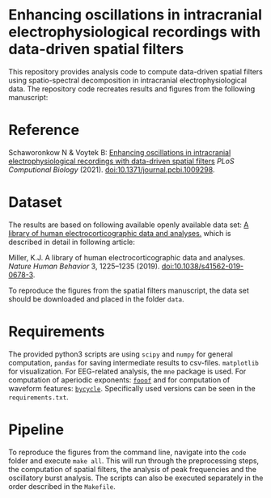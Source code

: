 # Enhancing oscillations in intracranial electrophysiological recordings with data-driven spatial filters

This repository provides analysis code to compute data-driven spatial filters using spatio-spectral decomposition in intracranial electrophysiological data. The repository code recreates results and figures from the following manuscript:

# Reference
Schaworonkow N & Voytek B: [Enhancing oscillations in intracranial electrophysiological recordings with data-driven spatial filters](https://journals.plos.org/ploscompbiol/article?id=10.1371/journal.pcbi.1009298) _PLoS Computional Biology_ (2021). [doi:10.1371/journal.pcbi.1009298](https://doi.org/10.1371/journal.pcbi.1009298).


# Dataset
The results are based on following available openly available data set: [A library of human electrocorticographic data and analyses.](https://exhibits.stanford.edu/data/catalog/zk881ps0522) which is described in detail in following article:

Miller, K.J. A library of human electrocorticographic data and analyses. _Nature Human Behavior_ 3, 1225–1235 (2019). [doi:10.1038/s41562-019-0678-3](https://doi.org/10.1038/s41562-019-0678-3).

To reproduce the figures from the spatial filters manuscript, the data set should be downloaded and placed in the folder ```data```.

# Requirements

The provided python3 scripts are using ```scipy``` and ```numpy``` for general computation, ```pandas``` for saving intermediate results to csv-files. ```matplotlib``` for visualization. For EEG-related analysis, the ```mne``` package is used. For computation of aperiodic exponents: [```fooof```](https://fooof-tools.github.io/fooof/) and for computation of waveform features: [```bycycle```](https://bycycle-tools.github.io/bycycle/). Specifically used versions can be seen in the ```requirements.txt```.


# Pipeline

To reproduce the figures from the command line, navigate into the ```code``` folder and execute ```make all```. This will run through the preprocessing steps, the computation of spatial filters, the analysis of peak frequencies and the oscillatory burst analysis. The scripts can also be executed separately in the order described in the ```Makefile```.
